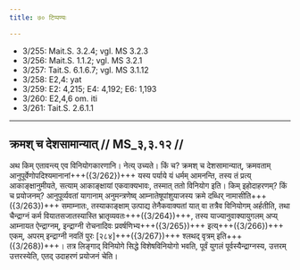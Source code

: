 ```yaml
---
title: ७० टिप्पण्यः

---
```

- 3/255: Mait.S. 3.2.4; vgl. MS 3.2.3
- 3/256: Mait.S. 1.1.2; vgl. MS 3.2.1
- 3/257: Tait.S. 6.1.6.7; vgl. MS 3.1.12
- 3/258: E2,4: yat
- 3/259: E2: 4,215; E4: 4,192; E6: 1,193
- 3/260: E2,4,6 om. iti
- 3/261: Tait.S. 2.6.1.1

____________________________________________


## क्रमश् च देशसामान्यात् // MS_३,३.१२ //

अथ किम् एतावन्त्य् एव विनियोगकारणानि। नेत्य् उच्यते। किं च? क्रमश् च देशसामान्यात्, क्रमवताम् आनुपूर्वेणोपदिश्यमानानां+++({3/262})+++ यस्य पर्याये यं धर्मम् आमनन्ति, तस्य तं प्रत्य् आकाङ्क्षानुमीयते, सत्याम् आकाङ्क्षायां एकवाक्यभावः, तस्मात् ततो विनियोग इति। किम् इहोदाहरणम्? किं च प्रयोजनम्? आनुपूर्व्यवतां यागानाम् अनुमन्त्रणेष्व् आम्नातेषूपांशुयाजस्य क्रमे दब्धिर् नामासीति+++({3/263})+++ समाम्नातः, तस्याकाङ्क्षाम् उत्पाद्य तेनैकवाक्यतां यात् वा तत्रैव विनियोगम् अर्हतीति, तथा चैन्द्राग्नं कर्म वियातसजातस्यास्ति भ्रातृव्यवतः+++({3/264})+++, तस्य याज्यानुवाक्यायुगलम् अप्य् आम्नायत ऐन्द्राग्नम्, इन्द्राग्नी रोचनादिवः प्रवर्षणिभ्य+++({3/265})+++ इत्य्+++({3/266})+++ एकम्, अपरम् इन्द्राग्नी नवतिं पुरः [२८४]+++({3/267})+++ श्लथद् वृत्रम् इति+++({3/268})+++। तत्र लिङ्गाद् विनियोगे सिद्धे विशेषविनियोगो भवति, पूर्वं युगलं पूर्वस्यैन्द्राग्नस्य, उत्तरम् उत्तरस्येति, एतद् उदाहरणं प्रयोजनं चेति।